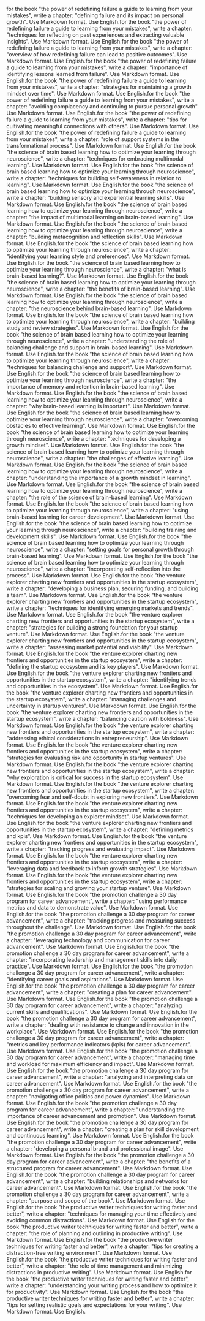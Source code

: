 for the book "the power of redefining failure a guide to learning from your mistakes", write a chapter: "defining failure and its impact on personal growth". Use Markdown format. Use English.for the book "the power of redefining failure a guide to learning from your mistakes", write a chapter: "techniques for reflecting on past experiences and extracting valuable insights". Use Markdown format. Use English.for the book "the power of redefining failure a guide to learning from your mistakes", write a chapter: "overview of how redefining failure can lead to positive outcomes". Use Markdown format. Use English.for the book "the power of redefining failure a guide to learning from your mistakes", write a chapter: "importance of identifying lessons learned from failure". Use Markdown format. Use English.for the book "the power of redefining failure a guide to learning from your mistakes", write a chapter: "strategies for maintaining a growth mindset over time". Use Markdown format. Use English.for the book "the power of redefining failure a guide to learning from your mistakes", write a chapter: "avoiding complacency and continuing to pursue personal growth". Use Markdown format. Use English.for the book "the power of redefining failure a guide to learning from your mistakes", write a chapter: "tips for cultivating meaningful connections with others". Use Markdown format. Use English.for the book "the power of redefining failure a guide to learning from your mistakes", write a chapter: "role of support systems in the transformational process". Use Markdown format. Use English.for the book "the science of brain based learning how to optimize your learning through neuroscience", write a chapter: "techniques for embracing multimodal learning". Use Markdown format. Use English.for the book "the science of brain based learning how to optimize your learning through neuroscience", write a chapter: "techniques for building self-awareness in relation to learning". Use Markdown format. Use English.for the book "the science of brain based learning how to optimize your learning through neuroscience", write a chapter: "building sensory and experiential learning skills". Use Markdown format. Use English.for the book "the science of brain based learning how to optimize your learning through neuroscience", write a chapter: "the impact of multimodal learning on brain-based learning". Use Markdown format. Use English.for the book "the science of brain based learning how to optimize your learning through neuroscience", write a chapter: "building metacognition and reflection skills". Use Markdown format. Use English.for the book "the science of brain based learning how to optimize your learning through neuroscience", write a chapter: "identifying your learning style and preferences". Use Markdown format. Use English.for the book "the science of brain based learning how to optimize your learning through neuroscience", write a chapter: "what is brain-based learning?". Use Markdown format. Use English.for the book "the science of brain based learning how to optimize your learning through neuroscience", write a chapter: "the benefits of brain-based learning". Use Markdown format. Use English.for the book "the science of brain based learning how to optimize your learning through neuroscience", write a chapter: "the neuroscience behind brain-based learning". Use Markdown format. Use English.for the book "the science of brain based learning how to optimize your learning through neuroscience", write a chapter: "building study and review strategies". Use Markdown format. Use English.for the book "the science of brain based learning how to optimize your learning through neuroscience", write a chapter: "understanding the role of balancing challenge and support in brain-based learning". Use Markdown format. Use English.for the book "the science of brain based learning how to optimize your learning through neuroscience", write a chapter: "techniques for balancing challenge and support". Use Markdown format. Use English.for the book "the science of brain based learning how to optimize your learning through neuroscience", write a chapter: "the importance of memory and retention in brain-based learning". Use Markdown format. Use English.for the book "the science of brain based learning how to optimize your learning through neuroscience", write a chapter: "why brain-based learning is important". Use Markdown format. Use English.for the book "the science of brain based learning how to optimize your learning through neuroscience", write a chapter: "overcoming obstacles to effective learning". Use Markdown format. Use English.for the book "the science of brain based learning how to optimize your learning through neuroscience", write a chapter: "techniques for developing a growth mindset". Use Markdown format. Use English.for the book "the science of brain based learning how to optimize your learning through neuroscience", write a chapter: "the challenges of effective learning". Use Markdown format. Use English.for the book "the science of brain based learning how to optimize your learning through neuroscience", write a chapter: "understanding the importance of a growth mindset in learning". Use Markdown format. Use English.for the book "the science of brain based learning how to optimize your learning through neuroscience", write a chapter: "the role of the science of brain-based learning". Use Markdown format. Use English.for the book "the science of brain based learning how to optimize your learning through neuroscience", write a chapter: "using brain-based learning for career development". Use Markdown format. Use English.for the book "the science of brain based learning how to optimize your learning through neuroscience", write a chapter: "building training and development skills". Use Markdown format. Use English.for the book "the science of brain based learning how to optimize your learning through neuroscience", write a chapter: "setting goals for personal growth through brain-based learning". Use Markdown format. Use English.for the book "the science of brain based learning how to optimize your learning through neuroscience", write a chapter: "incorporating self-reflection into the process". Use Markdown format. Use English.for the book "the venture explorer charting new frontiers and opportunities in the startup ecosystem", write a chapter: "developing a business plan, securing funding, and building a team". Use Markdown format. Use English.for the book "the venture explorer charting new frontiers and opportunities in the startup ecosystem", write a chapter: "techniques for identifying emerging markets and trends". Use Markdown format. Use English.for the book "the venture explorer charting new frontiers and opportunities in the startup ecosystem", write a chapter: "strategies for building a strong foundation for your startup venture". Use Markdown format. Use English.for the book "the venture explorer charting new frontiers and opportunities in the startup ecosystem", write a chapter: "assessing market potential and viability". Use Markdown format. Use English.for the book "the venture explorer charting new frontiers and opportunities in the startup ecosystem", write a chapter: "defining the startup ecosystem and its key players". Use Markdown format. Use English.for the book "the venture explorer charting new frontiers and opportunities in the startup ecosystem", write a chapter: "identifying trends and opportunities in the ecosystem". Use Markdown format. Use English.for the book "the venture explorer charting new frontiers and opportunities in the startup ecosystem", write a chapter: "managing challenges and uncertainty in startup ventures". Use Markdown format. Use English.for the book "the venture explorer charting new frontiers and opportunities in the startup ecosystem", write a chapter: "balancing caution with boldness". Use Markdown format. Use English.for the book "the venture explorer charting new frontiers and opportunities in the startup ecosystem", write a chapter: "addressing ethical considerations in entrepreneurship". Use Markdown format. Use English.for the book "the venture explorer charting new frontiers and opportunities in the startup ecosystem", write a chapter: "strategies for evaluating risk and opportunity in startup ventures". Use Markdown format. Use English.for the book "the venture explorer charting new frontiers and opportunities in the startup ecosystem", write a chapter: "why exploration is critical for success in the startup ecosystem". Use Markdown format. Use English.for the book "the venture explorer charting new frontiers and opportunities in the startup ecosystem", write a chapter: "overcoming fear and self-doubt in exploring new frontiers". Use Markdown format. Use English.for the book "the venture explorer charting new frontiers and opportunities in the startup ecosystem", write a chapter: "techniques for developing an explorer mindset". Use Markdown format. Use English.for the book "the venture explorer charting new frontiers and opportunities in the startup ecosystem", write a chapter: "defining metrics and kpis". Use Markdown format. Use English.for the book "the venture explorer charting new frontiers and opportunities in the startup ecosystem", write a chapter: "tracking progress and evaluating impact". Use Markdown format. Use English.for the book "the venture explorer charting new frontiers and opportunities in the startup ecosystem", write a chapter: "leveraging data and feedback to inform growth strategies". Use Markdown format. Use English.for the book "the venture explorer charting new frontiers and opportunities in the startup ecosystem", write a chapter: "strategies for scaling and growing your startup venture". Use Markdown format. Use English.for the book "the promotion challenge a 30 day program for career advancement", write a chapter: "using performance metrics and data to demonstrate value". Use Markdown format. Use English.for the book "the promotion challenge a 30 day program for career advancement", write a chapter: "tracking progress and measuring success throughout the challenge". Use Markdown format. Use English.for the book "the promotion challenge a 30 day program for career advancement", write a chapter: "leveraging technology and communication for career advancement". Use Markdown format. Use English.for the book "the promotion challenge a 30 day program for career advancement", write a chapter: "incorporating leadership and management skills into daily practice". Use Markdown format. Use English.for the book "the promotion challenge a 30 day program for career advancement", write a chapter: "identifying career goals and aspirations". Use Markdown format. Use English.for the book "the promotion challenge a 30 day program for career advancement", write a chapter: "creating a plan for career advancement". Use Markdown format. Use English.for the book "the promotion challenge a 30 day program for career advancement", write a chapter: "analyzing current skills and qualifications". Use Markdown format. Use English.for the book "the promotion challenge a 30 day program for career advancement", write a chapter: "dealing with resistance to change and innovation in the workplace". Use Markdown format. Use English.for the book "the promotion challenge a 30 day program for career advancement", write a chapter: "metrics and key performance indicators (kpis) for career advancement". Use Markdown format. Use English.for the book "the promotion challenge a 30 day program for career advancement", write a chapter: "managing time and workload for maximum efficiency and impact". Use Markdown format. Use English.for the book "the promotion challenge a 30 day program for career advancement", write a chapter: "analyzing and interpreting data on career advancement". Use Markdown format. Use English.for the book "the promotion challenge a 30 day program for career advancement", write a chapter: "navigating office politics and power dynamics". Use Markdown format. Use English.for the book "the promotion challenge a 30 day program for career advancement", write a chapter: "understanding the importance of career advancement and promotion". Use Markdown format. Use English.for the book "the promotion challenge a 30 day program for career advancement", write a chapter: "creating a plan for skill development and continuous learning". Use Markdown format. Use English.for the book "the promotion challenge a 30 day program for career advancement", write a chapter: "developing a personal brand and professional image". Use Markdown format. Use English.for the book "the promotion challenge a 30 day program for career advancement", write a chapter: "the benefits of a structured program for career advancement". Use Markdown format. Use English.for the book "the promotion challenge a 30 day program for career advancement", write a chapter: "building relationships and networks for career advancement". Use Markdown format. Use English.for the book "the promotion challenge a 30 day program for career advancement", write a chapter: "purpose and scope of the book". Use Markdown format. Use English.for the book "the productive writer techniques for writing faster and better", write a chapter: "techniques for managing your time effectively and avoiding common distractions". Use Markdown format. Use English.for the book "the productive writer techniques for writing faster and better", write a chapter: "the role of planning and outlining in productive writing". Use Markdown format. Use English.for the book "the productive writer techniques for writing faster and better", write a chapter: "tips for creating a distraction-free writing environment". Use Markdown format. Use English.for the book "the productive writer techniques for writing faster and better", write a chapter: "the role of time management and minimizing distractions in productive writing". Use Markdown format. Use English.for the book "the productive writer techniques for writing faster and better", write a chapter: "understanding your writing process and how to optimize it for productivity". Use Markdown format. Use English.for the book "the productive writer techniques for writing faster and better", write a chapter: "tips for setting realistic goals and expectations for your writing". Use Markdown format. Use English.
